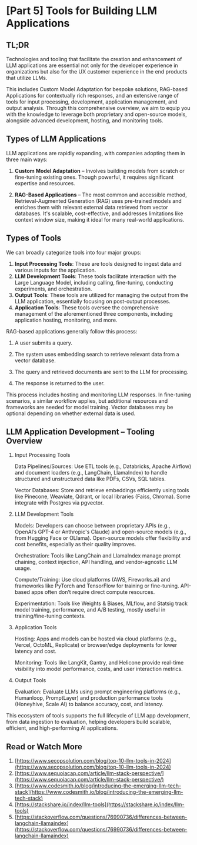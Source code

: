 # [Part 5] Tools for Building LLM Applications

## TL;DR

Technologies and tooling that facilitate the creation and enhancement of LLM applications are essential not only for the developer experience in organizations but also for the UX customer experience in the end products that utilize LLMs. 

This includes Custom Model Adaptation for bespoke solutions, RAG-based Applications for contextually rich responses, and an extensive range of tools for input processing, development, application management, and output analysis. Through this comprehensive overview, we aim to equip you with the knowledge to leverage both proprietary and open-source models, alongside advanced development, hosting, and monitoring tools. 

## Types of LLM Applications

LLM applications are rapidly expanding, with companies adopting them in three main ways:

1. **Custom Model Adaptation** – Involves building models from scratch or fine-tuning existing ones. Though powerful, it requires significant expertise and resources.

2. **RAG-Based Applications** – The most common and accessible method, Retrieval-Augmented Generation (RAG) uses pre-trained models and enriches them with relevant external data retrieved from vector databases. It's scalable, cost-effective, and addresses limitations like context window size, making it ideal for many real-world applications.


## Types of Tools

We can broadly categorize tools into four major groups:

1. **Input Processing Tools**: These are tools designed to ingest data and various inputs for the application.
2. **LLM Development Tools**: These tools facilitate interaction with the Large Language Model, including calling, fine-tuning, conducting experiments, and orchestration.
3. **Output Tools**: These tools are utilized for managing the output from the LLM application, essentially focusing on post-output processes.
4. **Application Tools**: These tools oversee the comprehensive management of the aforementioned three components, including application hosting, monitoring, and more.

RAG-based applications generally follow this process:

1. A user submits a query.

2. The system uses embedding search to retrieve relevant data from a vector database.

3. The query and retrieved documents are sent to the LLM for processing.

4. The response is returned to the user.

This process includes hosting and monitoring LLM responses. In fine-tuning scenarios, a similar workflow applies, but additional resources and frameworks are needed for model training. Vector databases may be optional depending on whether external data is used.

## LLM Application Development – Tooling Overview

1. Input Processing Tools

    Data Pipelines/Sources: Use ETL tools (e.g., Databricks, Apache Airflow) and document loaders (e.g., LangChain, LlamaIndex) to handle structured and unstructured data like PDFs, CSVs, SQL tables.

    Vector Databases: Store and retrieve embeddings efficiently using tools like Pinecone, Weaviate, Qdrant, or local libraries (Faiss, Chroma). Some integrate with Postgres via pgvector.

2. LLM Development Tools

    Models: Developers can choose between proprietary APIs (e.g., OpenAI’s GPT-4 or Anthropic's Claude) and open-source models (e.g., from Hugging Face or OLlama). Open-source models offer flexibility and cost benefits, especially as their quality improves.

    Orchestration: Tools like LangChain and LlamaIndex manage prompt chaining, context injection, API handling, and vendor-agnostic LLM usage.

    Compute/Training: Use cloud platforms (AWS, Fireworks.ai) and frameworks like PyTorch and TensorFlow for training or fine-tuning. API-based apps often don’t require direct compute resources.

    Experimentation: Tools like Weights & Biases, MLflow, and Statsig track model training, performance, and A/B testing, mostly useful in training/fine-tuning contexts.

3. Application Tools

    Hosting: Apps and models can be hosted via cloud platforms (e.g., Vercel, OctoML, Replicate) or browser/edge deployments for lower latency and cost.

    Monitoring: Tools like LangKit, Gantry, and Helicone provide real-time visibility into model performance, costs, and user interaction metrics.

4. Output Tools

    Evaluation: Evaluate LLMs using prompt engineering platforms (e.g., Humanloop, PromptLayer) and production performance tools (Honeyhive, Scale AI) to balance accuracy, cost, and latency.

This ecosystem of tools supports the full lifecycle of LLM app development, from data ingestion to evaluation, helping developers build scalable, efficient, and high-performing AI applications.

## Read or Watch More

1. [https://www.secopsolution.com/blog/top-10-llm-tools-in-2024](https://www.secopsolution.com/blog/top-10-llm-tools-in-2024)
2. [https://www.sequoiacap.com/article/llm-stack-perspective/](https://www.sequoiacap.com/article/llm-stack-perspective/)
3. [https://www.codesmith.io/blog/introducing-the-emerging-llm-tech-stack](https://www.codesmith.io/blog/introducing-the-emerging-llm-tech-stack)
4. [https://stackshare.io/index/llm-tools](https://stackshare.io/index/llm-tools)
5. [https://stackoverflow.com/questions/76990736/differences-between-langchain-llamaindex](https://stackoverflow.com/questions/76990736/differences-between-langchain-llamaindex)
